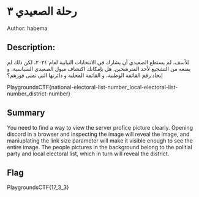 # رحلة الصعيدي ٣
Author: habema

## Description:
للأسف، لم يستطع الصعيدي أن يشارك في الانتخابات النيابية لعام ٢٠٢٤، لكن ذلك لم يمنعه من التشجيع لأحد المترشحين. هل بإمكانك اكتشاف ميول الصعيدي السياسية، و إيجاد رقم القائمة الوطنية، و القائمة المحلية و دائرتها التي تمنى فوزهم؟

PlaygroundsCTF{national-electoral-list-number_local-electoral-list-number_district-number}

## Summary
You need to find a way to view the server profice picture clearly. Opening discord in a browser and inspecting the image will reveal the image, and maniuplating the link size parameter will make it visible enough to see the entire image. The people pictures in the background belong to the politial party and local electoral list, which in turn will reveal the district.

## Flag
PlaygroundsCTF{17_3_3}